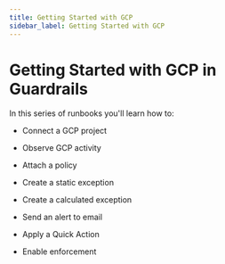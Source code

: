 ```yaml
---
title: Getting Started with GCP
sidebar_label: Getting Started with GCP
---
```


# Getting Started with GCP in Guardrails

In this series of runbooks you'll learn how to:

- Connect a GCP project

- Observe GCP activity

- Attach a policy

- Create a static exception

- Create a calculated exception

- Send an alert to email

- Apply a Quick Action

- Enable enforcement

